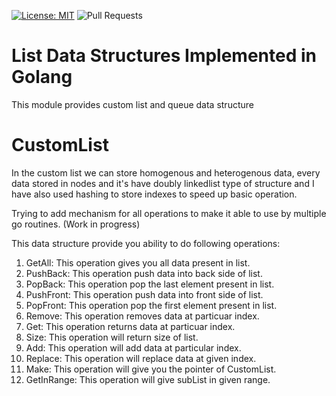 [![License: MIT](https://img.shields.io/badge/License-MIT-green.svg)](https://opensource.org/licenses/MIT)
<img src="https://img.shields.io/badge/PRs-welcome-brightgreen.svg?longCache=true" alt="Pull Requests">
# List Data Structures Implemented in Golang
This module provides custom list and queue data structure

# CustomList
In the custom list we can store homogenous and heterogenous data, every data stored in nodes and it's have doubly linkedlist type of structure and 
I have also used hashing to store indexes to speed up basic operation.

Trying to add mechanism for all operations to make it able to use by multiple go routines. (Work in progress)

This data structure provide you ability to do following operations:

1. GetAll: This operation gives you all data present in list.
2. PushBack: This operation push data into back side of list.
3. PopBack: This operation pop the last element present in list.
4. PushFront: This operation push data into front side of list.
5. PopFront: This operation pop the first element present in list.
6. Remove: This operation removes data at particuar index.
7. Get: This operation returns data at particuar index.
8. Size: This operation will return size of list.
9. Add: This operation will add data at particular index.
10. Replace: This operation will replace data at given index.
11. Make: This operation will give you the pointer of CustomList.
12. GetInRange: This operation will give subList in given range.
